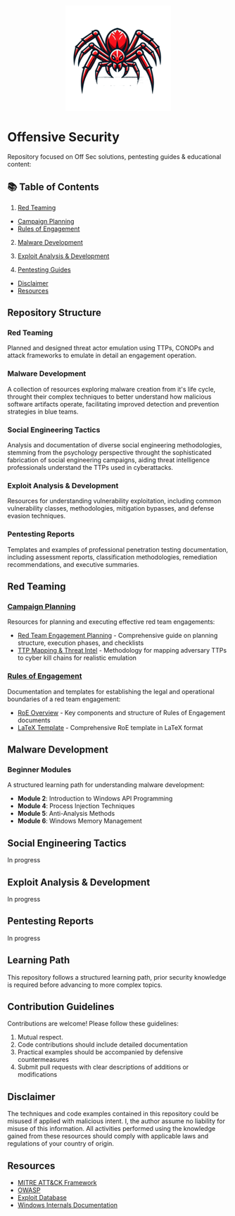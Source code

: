 <p align="center">
  <img src="sources/spider-2.png" alt="Red Team Operator" width="240">
  <br>
  <h1>Offensive Security</h1>
</p>

Repository focused on Off Sec solutions, pentesting guides & educational content:

## 📚 Table of Contents

1. [Red Teaming](#red-teaming)
  - [Campaign Planning](#campaign-planning)
  - [Rules of Engagement](#rules-of-engagement)
    
2. [Malware Development](Malware-Development/Beginner-Modules)
   
3. [Exploit Analysis & Development](#exploit-analysis--development)
   
4. [Pentesting Guides](#pentesting-reports)


- [Disclaimer](#disclaimer)
- [Resources](#resources)

## Repository Structure

### Red Teaming
Planned and designed threat actor emulation using TTPs, CONOPs and attack frameworks to emulate in detail an engagement operation.

### Malware Development
A collection of resources exploring malware creation from it's life cycle, throught their complex techniques to better understand how malicious software artifacts operate, facilitating improved detection and prevention strategies in blue teams.

### Social Engineering Tactics
Analysis and documentation of diverse social engineering methodologies, stemming from the psychology perspective throught the sophisticated fabrication of social engineering campaigns, aiding threat intelligence professionals understand the TTPs used in cyberattacks.

### Exploit Analysis & Development
Resources for understanding vulnerability exploitation, including common vulnerability classes, methodologies, mitigation bypasses, and defense evasion techniques.

### Pentesting Reports
Templates and examples of professional penetration testing documentation, including assessment reports, classification methodologies, remediation recommendations, and executive summaries.

## Red Teaming

### [Campaign Planning](/Red-Teaming/Campaign-Planning/)
Resources for planning and executing effective red team engagements:

- [Red Team Engagement Planning](/Red-Teaming/Campaign-Planning/red-team-engagement-planning.md) - Comprehensive guide on planning structure, execution phases, and checklists
- [TTP Mapping & Threat Intel](/Red-Teaming/Campaign-Planning/red-team-threat-intel.md) - Methodology for mapping adversary TTPs to cyber kill chains for realistic emulation

### [Rules of Engagement](/Red-Teaming/RoE/)
Documentation and templates for establishing the legal and operational boundaries of a red team engagement:

- [RoE Overview](/Red-Teaming/RoE/README.md) - Key components and structure of Rules of Engagement documents
- [LaTeX Template](/Red-Teaming/RoE/main.tex) - Comprehensive RoE template in LaTeX format

## Malware Development

### Beginner Modules
A structured learning path for understanding malware development:

- **Module 2**: Introduction to Windows API Programming
- **Module 4**: Process Injection Techniques
- **Module 5**: Anti-Analysis Methods
- **Module 6**: Windows Memory Management

## Social Engineering Tactics
In progress

## Exploit Analysis & Development
In progress

## Pentesting Reports
In progress
## Learning Path
This repository follows a structured learning path, prior security knowledge is required before advancing to more complex topics. 

## Contribution Guidelines
Contributions are welcome! Please follow these guidelines:
1. Mutual respect.
2. Code contributions should include detailed documentation
3. Practical examples should be accompanied by defensive countermeasures
4. Submit pull requests with clear descriptions of additions or modifications

## Disclaimer
The techniques and code examples contained in this repository could be misused if applied with malicious intent. I, the author assume no liability for misuse of this information. All activities performed using the knowledge gained from these resources should comply with applicable laws and regulations of your country of origin.

## Resources
- [MITRE ATT&CK Framework](https://attack.mitre.org/)
- [OWASP](https://owasp.org/)
- [Exploit Database](https://www.exploit-db.com/)
- [Windows Internals Documentation](https://docs.microsoft.com/en-us/windows/win32/sysinfo/windows-system-information)
